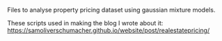 Files to analyse property pricing dataset using gaussian mixture models.

These scripts used in making the blog I wrote about it: https://samoliverschumacher.github.io/website/post/realestatepricing/
